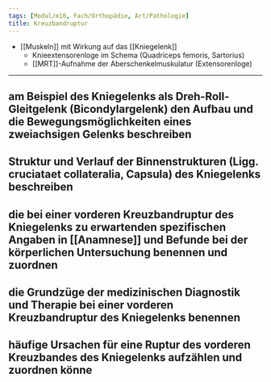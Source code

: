 ```yaml
---
tags: [Modul/m10, Fach/Orthopädie, Art/Pathologie]
title: Kreuzbandruptur
---
```

- [[Muskeln]] mit Wirkung auf das [[Kniegelenk]]
    - Knieextensorenloge im Schema (Quadriceps femoris, Sartorius)
    - [[MRT]]-Aufnahme der Aberschenkelmuskulatur (Extensorenloge)


---

## am Beispiel des Kniegelenks als Dreh-Roll-Gleitgelenk (Bicondylargelenk) den Aufbau und die Bewegungsmöglichkeiten eines zweiachsigen Gelenks beschreiben

## Struktur und Verlauf der Binnenstrukturen (Ligg. cruciataet collateralia, Capsula) des Kniegelenks beschreiben

## die bei einer vorderen Kreuzbandruptur des Kniegelenks zu erwartenden spezifischen Angaben in [[Anamnese]] und Befunde bei der körperlichen Untersuchung benennen und zuordnen

## die Grundzüge der medizinischen Diagnostik und Therapie bei einer vorderen Kreuzbandruptur des Kniegelenks benennen

## häufige Ursachen für eine Ruptur des vorderen Kreuzbandes des Kniegelenks aufzählen und zuordnen könne

